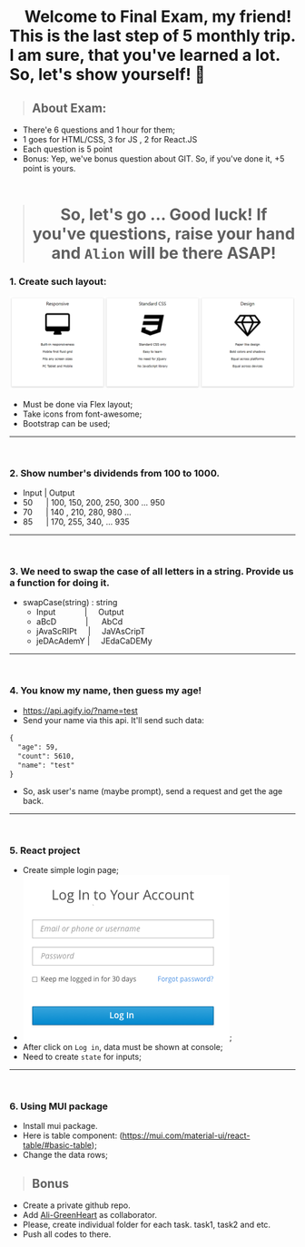 #  &nbsp;&nbsp;&nbsp;  Welcome to Final Exam, my friend! This is the last step of 5 monthly trip. I am sure, that you've learned a lot. So, let's show yourself! 💪  

>## About Exam:
* There'e 6 questions and 1 hour for them;
* 1 goes for HTML/CSS, 3 for JS , 2 for React.JS
* Each question is 5 point
* Bonus: Yep, we've bonus question about GIT. So, if you've done it, +5 point is yours. <br/> <br/> 

> # <center>So, let's go ... Good luck! If you've questions, raise your hand and  `Alion` will be there ASAP!</center>

### 1. Create such layout: 
![](./img/html_css.PNG)
* Must be done via Flex layout;
* Take icons from font-awesome;
* Bootstrap can be used;
<hr/>
<br/>

### 2. Show number's dividends from 100 to 1000. 
* Input&nbsp;|&nbsp;Output
* 50&nbsp;&nbsp;&nbsp;&nbsp;&nbsp;&nbsp;| 100, 150, 200, 250, 300 ... 950
* 70&nbsp;&nbsp;&nbsp;&nbsp;&nbsp;&nbsp;| 140 , 210, 280, 980 ... 
* 85&nbsp;&nbsp;&nbsp;&nbsp;&nbsp;&nbsp;| 170, 255, 340, ...  935
<hr/>
<br/>

### 3. We need to swap the case of all letters in a string. Provide us a function for doing it. 
* swapCase(string) : string
    - Input&nbsp;&nbsp;&nbsp;&nbsp;&nbsp;&nbsp;&nbsp;&nbsp;&nbsp;&nbsp;&nbsp;&nbsp;&nbsp;|&nbsp;&nbsp;&nbsp;&nbsp;&nbsp;Output
    - aBcD &nbsp;&nbsp;&nbsp;&nbsp;&nbsp;&nbsp;&nbsp;&nbsp;&nbsp;&nbsp;&nbsp;&nbsp;|&nbsp;&nbsp;&nbsp;&nbsp;&nbsp;&nbsp;AbCd
    - jAvaScRIPt &nbsp;&nbsp;&nbsp;&nbsp;|&nbsp;&nbsp;&nbsp;&nbsp; JaVAsCripT
    - jeDAcAdemY |&nbsp;&nbsp;&nbsp;&nbsp; JEdaCaDEMy


<hr/>
<br/>

### 4. You know my name, then guess my age!
* https://api.agify.io/?name=test
* Send your name via this api. It'll send such data:
```
{
  "age": 59,
  "count": 5610,
  "name": "test"
}
```
* So, ask user's name (maybe prompt), send a request and get the age back. 

<hr/>
<br/>

### 5. React project
* Create simple login page;
* ![](./img/login.png);
* After click on `Log in`, data must be shown at console;
* Need to create `state` for inputs;

<hr/>
<br/>

### 6. Using MUI package
* Install mui package. 
* Here is table component: (https://mui.com/material-ui/react-table/#basic-table);
* Change the data rows;





> ## Bonus
* Create a private github repo. 
* Add [Ali-GreenHeart](https://github.com/Ali-GreenHeart) as collaborator. 
* Please, create individual folder for each task. task1, task2 and etc.
* Push all codes to there.

